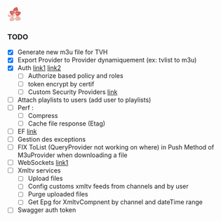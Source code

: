 ﻿![alt text](https://github.com/Fazzani/Synker2/blob/master/WebClient/wwwroot/favicon-32x32.png?raw=true)
### TODO
- [x] Generate new m3u file for TVH
- [x] Export Provider to Provider dynamiquement (ex: tvlist to m3u)
- [x] Auth [link1](https://blogs.msdn.microsoft.com/webdev/2017/04/06/jwt-validation-and-authorization-in-asp-net-core/ ) [link2](http://luizcarlosfaria.net/blog/jwt-no-asp-net-core-standalone/)
  - [ ] Authorize based policy and roles
  - [ ] token encrypt by certif
  - [ ] Custom Security Providers [link](https://stormpath.com/blog/store-protect-sensitive-data-dotnet-core)
- [ ] Attach playlists to users (add user to playlists)
- [ ] Perf :
  - [ ] Compress
  - [ ] Cache file response (Etag)
- [ ] EF [link](https://github.com/PomeloFoundation/Pomelo.EntityFrameworkCore.MySql/blob/master/README.md)
- [ ] Gestion des exceptions
- [ ] FIX ToList (QueryProvider not working on where) in Push Method of M3uProvider when downloading a file
- [ ] WebSockets [link1](https://docs.microsoft.com/en-us/aspnet/core/fundamentals/websockets)
- [ ] Xmltv services
  - [ ] Upload files
  - [ ] Config customs xmltv feeds from channels and by user
  - [ ] Purge uploaded files
  - [ ] Get Epg for XmltvCompnent by channel and dateTime range
- [ ] Swagger auth token